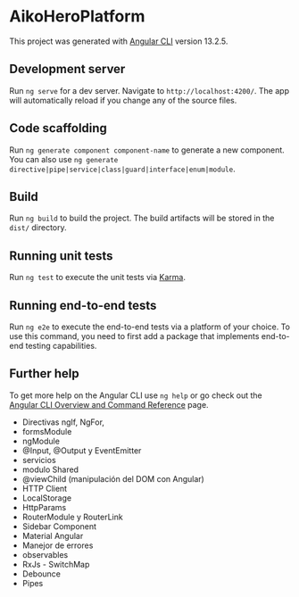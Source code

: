 # AikoHeroPlatform

This project was generated with [Angular CLI](https://github.com/angular/angular-cli) version 13.2.5.

## Development server

Run `ng serve` for a dev server. Navigate to `http://localhost:4200/`. The app will automatically reload if you change any of the source files.

## Code scaffolding

Run `ng generate component component-name` to generate a new component. You can also use `ng generate directive|pipe|service|class|guard|interface|enum|module`.

## Build

Run `ng build` to build the project. The build artifacts will be stored in the `dist/` directory.

## Running unit tests

Run `ng test` to execute the unit tests via [Karma](https://karma-runner.github.io).

## Running end-to-end tests

Run `ng e2e` to execute the end-to-end tests via a platform of your choice. To use this command, you need to first add a package that implements end-to-end testing capabilities.

## Further help

To get more help on the Angular CLI use `ng help` or go check out the [Angular CLI Overview and Command Reference](https://angular.io/cli) page.



- Directivas ngIf, NgFor,
- formsModule
- ngModule
- @Input, @Output y EventEmitter
- servicios
- modulo Shared
- @viewChild (manipulación del DOM con Angular)
- HTTP Client
- LocalStorage
- HttpParams
- RouterModule y RouterLink
- Sidebar Component
- Material Angular
- Manejor de errores
- observables
- RxJs - SwitchMap
- Debounce
- Pipes
